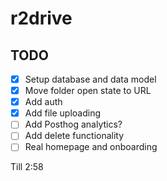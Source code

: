 # r2drive

## TODO

- [x] Setup database and data model
- [x] Move folder open state to URL
- [x] Add auth
- [x] Add file uploading
- [ ] Add Posthog analytics?
- [ ] Add delete functionality
- [ ] Real homepage and onboarding

Till 2:58